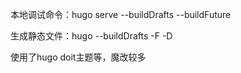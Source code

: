 本地调试命令：hugo serve --buildDrafts --buildFuture

生成静态文件：hugo --buildDrafts -F -D 

使用了hugo doit主题等，魔改较多